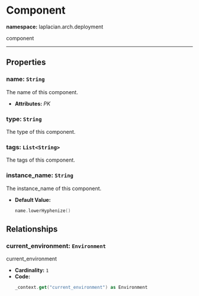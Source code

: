 # **Component**
**namespace:** laplacian.arch.deployment

component



---

## Properties

### name: `String`
The name of this component.
- **Attributes:** *PK*

### type: `String`
The type of this component.

### tags: `List<String>`
The tags of this component.

### instance_name: `String`
The instance_name of this component.
- **Default Value:**
  ```kotlin
  name.lowerHyphenize()
  ```

## Relationships

### current_environment: `Environment`
current_environment
- **Cardinality:** `1`
- **Code:**
  ```kotlin
  _context.get("current_environment") as Environment
  ```
